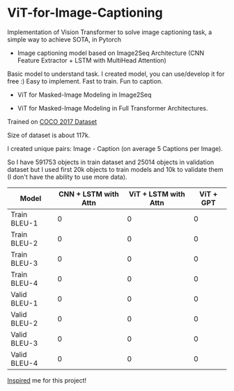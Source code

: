 # ViT-for-Image-Captioning
Implementation of Vision Transformer to solve image captioning task, a simple way to achieve SOTA, in Pytorch

* Image captioning model based on Image2Seq Architecture (CNN Feature Extractor + LSTM with MultiHead Attention)

Basic model to understand task. I created model, you can use/develop it for free :) Easy to implement. Fast to train. Fun to caption.

* ViT for Masked-Image Modeling in Image2Seq

* ViT for Masked-Image Modeling in Full Transformer Architectures.

Trained on [COCO 2017 Dataset](https://cocodataset.org/#home)

Size of dataset is about 117k. 

I created unique pairs: Image - Caption (on average 5 Captions per Image). 

So I have 591753 objects in train dataset and 25014 objects in validation dataset but I used first 20k objects to train models and 10k to validate them (I don't have the ability to use more data).

Model | CNN + LSTM with Attn | ViT + LSTM with Attn | ViT + GPT |
--- | --- | --- | --- |
Train BLEU-1 | 0 | 0 | 0 |
Train BLEU-2 | 0 | 0 | 0 |
Train BLEU-3 | 0 | 0 | 0 |
Train BLEU-4 | 0 | 0 | 0 |
Valid BLEU-1 | 0 | 0 | 0 |
Valid BLEU-2 | 0 | 0 | 0 |
Valid BLEU-3 | 0 | 0 | 0 |
Valid BLEU-4 | 0 | 0 | 0 |

[Inspired](https://github.com/lucidrains/vit-pytorch) me for this project!

